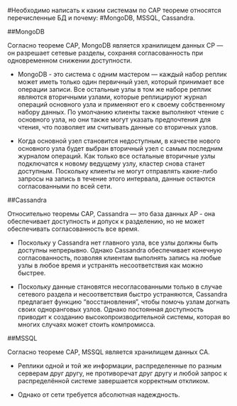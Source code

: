#Необходимо написать к каким системам по CAP теореме относятся перечисленные БД и почему:
#MongoDB, MSSQL, Cassandra.

##MongoDB

Согласно теореме CAP, MongoDB является хранилищем данных CP — он разрешает сетевые разделы, сохраняя согласованность при одновременном снижении доступности.

* MongoDB - это система с одним мастером — каждый набор реплик может иметь только один первичный узел, который принимает все операции записи. Все остальные узлы в том же наборе реплик являются вторичными узлами, которые реплицируют журнал операций основного узла и применяют его к своему собственному набору данных. По умолчанию клиенты также выполняют чтение с основного узла, но они также могут указать предпочтения для чтения, что позволяет им считывать данные со вторичных узлов.

* Когда основной узел становится недоступным, в качестве нового основного узла будет выбран вторичный узел с самым последним журналом операций. Как только все остальные вторичные узлы подключатся к новому ведущему узлу, кластер снова станет доступным. Поскольку клиенты не могут отправлять какие-либо запросы на запись в течение этого интервала, данные остаются согласованными по всей сети.

##Cassandra

Относительно теоремы CAP, Cassandra — это база данных AP - она обеспечивает доступность и допуск к разделению, но не может обеспечивать согласованность все время. 

* Поскольку у Cassandra нет главного узла, все узлы должны быть доступны непрерывно. Однако Cassandra обеспечивает конечную согласованность, позволяя клиентам выполнять запись на любые узлы в любое время и устранять несоответствия как можно быстрее.

* Поскольку данные становятся несогласованными только в случае сетевого раздела и несоответствия быстро устраняются, Cassandra предлагает функцию “восстановления”, чтобы помочь узлам догнать своих одноранговых узлов. Однако постоянная доступность приводит к созданию высокопроизводительной системы, которая во многих случаях может стоить компромисса.

##MSSQL

Согласно теореме CAP, MSSQL является хранилищем данных CA.

* Реплики одной и той же информации, распределенные по разным серверам друг другу, не противоречат друг другу и любой запрос к распределённой системе завершается корректным откликом.

* Однако от сети требуется абсолютная надеждность.